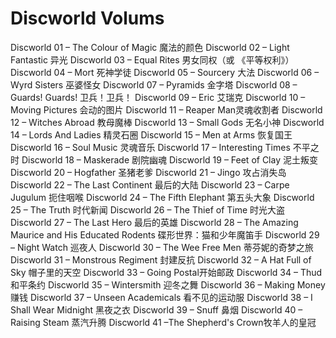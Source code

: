 # Discworld Volums

Discworld 01 – The Colour of Magic 魔法的颜色
Discworld 02 – Light Fantastic 异光
Discworld 03 – Equal Rites 男女同权（或 《平等权利》）
Discworld 04 – Mort 死神学徒
Discworld 05 – Sourcery 大法
Discworld 06 – Wyrd Sisters 巫婆怪女
Discworld 07 – Pyramids 金字塔
Discworld 08 – Guards! Guards! 卫兵！卫兵！
Discworld 09 – Eric 艾瑞克
Discworld 10 – Moving Pictures 会动的图片
Discworld 11 – Reaper Man灵魂收割者
Discworld 12 – Witches Abroad 教母魔棒
Discworld 13 – Small Gods 无名小神
Discworld 14 – Lords And Ladies 精灵石圈
Discworld 15 – Men at Arms 恢复国王
Discworld 16 – Soul Music 灵魂音乐
Discworld 17 – Interesting Times 不平之时
Discworld 18 – Maskerade 剧院幽魂
Discworld 19 – Feet of Clay 泥土叛变
Discworld 20 – Hogfather 圣猪老爹
Discworld 21 – Jingo 攻占消失岛
Discworld 22 – The Last Continent 最后的大陆
Discworld 23 – Carpe Jugulum 扼住咽喉
Discworld 24 – The Fifth Elephant 第五头大象
Discworld 25 – The Truth 时代新闻
Discworld 26 – The Thief of Time 时光大盗
Discworld 27 – The Last Hero 最后的英雄
Discworld 28 – The Amazing Maurice and His Educated Rodents 碟形世界：猫和少年魔笛手
Discworld 29 – Night Watch 巡夜人
Discworld 30 – The Wee Free Men 蒂芬妮的奇梦之旅
Discworld 31 – Monstrous Regiment 封建反抗
Discworld 32 – A Hat Full of Sky 帽子里的天空
Discworld 33 – Going Postal开始邮政
Discworld 34 – Thud 和平条约
Discworld 35 – Wintersmith 迎冬之舞
Discworld 36 – Making Money 赚钱
Discworld 37 – Unseen Academicals 看不见的运动服
Discworld 38 – I Shall Wear Midnight 黑夜之衣
Discworld 39 – Snuff 鼻烟
Discworld 40 – Raising Steam 蒸汽升腾
Discworld 41 –The Shepherd's Crown牧羊人的皇冠

